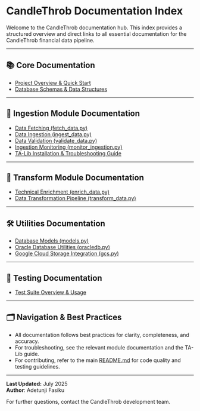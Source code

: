 # CandleThrob Documentation Index

Welcome to the CandleThrob documentation hub. This index provides a structured overview and direct links to all essential documentation for the CandleThrob financial data pipeline.

---

## 📚 Core Documentation

- [Project Overview & Quick Start](README.md)
- [Database Schemas & Data Structures](schemas.md)

---

## 🚦 Ingestion Module Documentation

- [Data Fetching (fetch_data.py)](ingestion/fetch_data.md)
- [Data Ingestion (ingest_data.py)](ingestion/ingest_data.md)
- [Data Validation (validate_data.py)](ingestion/validate_data.md)
- [Ingestion Monitoring (monitor_ingestion.py)](ingestion/monitor_ingestion.md)
- [TA-Lib Installation & Troubleshooting Guide](ingestion/TALIB_GUIDE.md)

---

## 🔄 Transform Module Documentation

- [Technical Enrichment (enrich_data.py)](transform/enrich_data.md)
- [Data Transformation Pipeline (transform_data.py)](transform/transform_data.md)

---

## 🛠️ Utilities Documentation

- [Database Models (models.py)](utils/models.md)
- [Oracle Database Utilities (oracledb.py)](utils/oracledb.md)
- [Google Cloud Storage Integration (gcs.py)](utils/gcs.md)

---

## 🧪 Testing Documentation

- [Test Suite Overview & Usage](tests/README.md)

---

## 🗂️ Navigation & Best Practices

- All documentation follows best practices for clarity, completeness, and accuracy.
- For troubleshooting, see the relevant module documentation and the TA-Lib guide.
- For contributing, refer to the main [README.md](README.md) for code quality and testing guidelines.

---

**Last Updated:** July 2025  
**Author**: Adetunji Fasiku

For further questions, contact the CandleThrob development team. 